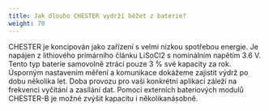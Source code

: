```yaml
---
title: Jak dlouho CHESTER vydrží běžet z baterie?
weight: 70
---
```


CHESTER je koncipován jako zařízení s velmi nízkou spotřebou energie. Je napájen z lithiového primárního článku LiSoCl2 s nominálním napětím 3.6 V. Tento typ baterie samovolně ztrácí pouze 3 % své kapacity za rok. Úsporným nastavením měření a komunikace dokážeme zajistit výdrž po dobu několika let. Doba provozu pro vaši konkrétní aplikaci záleží na frekvenci vyčítání a zasílání dat. Pomocí externích bateriových modulů CHESTER-B je možné zvýšit kapacitu i několikanásobně.